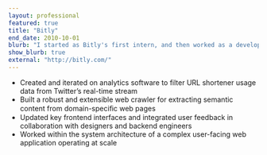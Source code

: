 ```yaml
---
layout: professional
featured: true
title: "Bitly"
end_date: 2010-10-01
blurb: "I started as Bitly's first intern, and then worked as a developer part-time while I finished ITP."
show_blurb: true
external: "http://bitly.com/"
---
```

 * Created and iterated on analytics software to filter URL shortener usage data from Twitter’s real-time stream 
 * Built a robust and extensible web crawler for extracting semantic content from domain-speciﬁc web pages
 * Updated key frontend interfaces and integrated user feedback in collaboration with designers and backend engineers
 * Worked within the system architecture of a complex user-facing web application operating at scale
